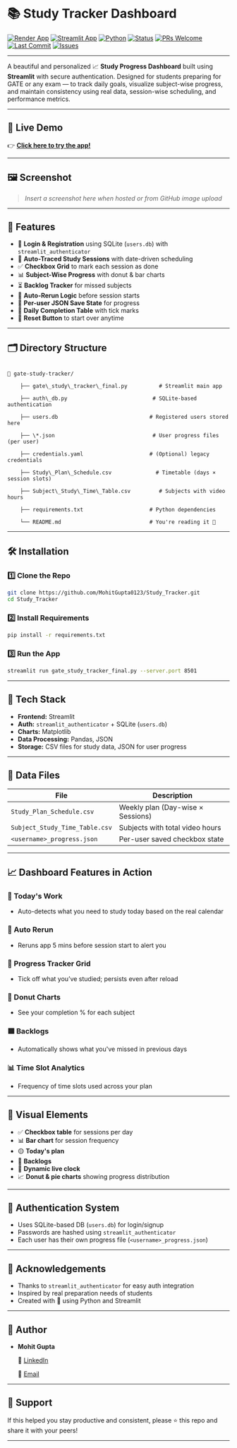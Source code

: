 # 📚 Study Tracker Dashboard

[![Render App](https://img.shields.io/badge/Render-Live%20App-3f7cff?logo=render&logoColor=white)](https://study-tracker-2zhd.onrender.com/)
[![Streamlit App](https://img.shields.io/badge/Streamlit-Live%20App-ff4b4b?logo=streamlit)](https://study-tracker-2zhd.onrender.com/)
[![Python](https://img.shields.io/badge/Python-3.8+-blue?logo=python)](https://www.python.org/)
[![Status](https://img.shields.io/badge/Status-Active-brightgreen.svg)]()
[![PRs Welcome](https://img.shields.io/badge/PRs-welcome-purple.svg)](https://github.com/your-repo-url/issues)
[![Last Commit](https://img.shields.io/github/last-commit/MohitGupta0123/Study_Tracker?color=purple)](https://github.com/MohitGupta0123/Study_Tracker/commits/main/)
[![Issues](https://img.shields.io/github/issues/MohitGupta0123/Study_Tracker)](https://github.com/MohitGupta0123/Study_Tracker/issues)


<!-- [![Visitors](https://visitor-badge.laobi.icu/badge?page_id=MohitGupta0123.Study_Tracker)](https://github.com/MohitGupta0123/Study_Tracker) -->
<!-- [![Forks](https://img.shields.io/github/forks/MohitGupta0123/Study_Tracker?style=social)](https://github.com/MohitGupta0123/Study_Tracker/fork)
[![Stars](https://img.shields.io/github/stars/MohitGupta0123/Study_Tracker?style=social)](https://github.com/MohitGupta0123/Study_Tracker/stargazers) -->





---

A beautiful and personalized 📈 **Study Progress Dashboard** built using **Streamlit** with secure authentication. Designed for students preparing for GATE or any exam — to track daily goals, visualize subject-wise progress, and maintain consistency using real data, session-wise scheduling, and performance metrics.

---

## 🚀 Live Demo

👉 **[Click here to try the app!](https://study-tracker-2zhd.onrender.com/)**

---

## 🖼️ Screenshot

> _Insert a screenshot here when hosted or from GitHub image upload_

---

## 🔑 Features

- 🔐 **Login & Registration** using SQLite (`users.db`) with `streamlit_authenticator`
- 📅 **Auto-Traced Study Sessions** with date-driven scheduling
- ✅ **Checkbox Grid** to mark each session as done
- 📊 **Subject-Wise Progress** with donut & bar charts
- ⏳ **Backlog Tracker** for missed subjects
- 🔁 **Auto-Rerun Logic** before session starts
- 🧠 **Per-user JSON Save State** for progress
- 🧾 **Daily Completion Table** with tick marks
- 📌 **Reset Button** to start over anytime

---

## 🗂️ Directory Structure

```

📁 gate-study-tracker/

    ├── gate\_study\_tracker\_final.py          # Streamlit main app

    ├── auth\_db.py                           # SQLite-based authentication

    ├── users.db                             # Registered users stored here

    ├── \*.json                               # User progress files (per user)

    ├── credentials.yaml                     # (Optional) legacy credentials

    ├── Study\_Plan\_Schedule.csv              # Timetable (days × session slots)

    ├── Subject\_Study\_Time\_Table.csv         # Subjects with video hours

    ├── requirements.txt                     # Python dependencies

    └── README.md                            # You're reading it 🙂

```

---

## 🛠️ Installation

### 1️⃣ Clone the Repo

```bash
git clone https://github.com/MohitGupta0123/Study_Tracker.git
cd Study_Tracker
````

### 2️⃣ Install Requirements

```bash
pip install -r requirements.txt
```

### 3️⃣ Run the App

```bash
streamlit run gate_study_tracker_final.py --server.port 8501
```

---

## 🧠 Tech Stack

* **Frontend:** Streamlit
* **Auth:** `streamlit_authenticator` + SQLite (`users.db`)
* **Charts:** Matplotlib
* **Data Processing:** Pandas, JSON
* **Storage:** CSV files for study data, JSON for user progress

---

## 📁 Data Files

| File                           | Description                       |
| ------------------------------ | --------------------------------- |
| `Study_Plan_Schedule.csv`      | Weekly plan (Day-wise × Sessions) |
| `Subject_Study_Time_Table.csv` | Subjects with total video hours   |
| `<username>_progress.json`     | Per-user saved checkbox state     |

---

## 📈 Dashboard Features in Action

### 📅 Today's Work

* Auto-detects what you need to study today based on the real calendar

### 🔁 Auto Rerun

* Reruns app 5 mins before session start to alert you

### 🧾 Progress Tracker Grid

* Tick off what you’ve studied; persists even after reload

### 🍩 Donut Charts

* See your completion % for each subject

### 🟥 Backlogs

* Automatically shows what you've missed in previous days

### 📊 Time Slot Analytics

* Frequency of time slots used across your plan

---

## 📸 Visual Elements

* ✅ **Checkbox table** for sessions per day
* 📊 **Bar chart** for session frequency
* 🟡 **Today's plan**
* 🔴 **Backlogs**
* 📅 **Dynamic live clock**
* 📈 **Donut & pie charts** showing progress distribution

---

## 🔐 Authentication System

* Uses SQLite-based DB (`users.db`) for login/signup
* Passwords are hashed using `streamlit_authenticator`
* Each user has their own progress file (`<username>_progress.json`)

---

## 🙌 Acknowledgements

* Thanks to `streamlit_authenticator` for easy auth integration
* Inspired by real preparation needs of students
* Created with 💙 using Python and Streamlit

---

## 👤 Author

* **Mohit Gupta**

  🔗 [LinkedIn](https://www.linkedin.com/in/mohitgupta012/)

  📧 [Email](mailto:mgmohit1111@gmail.com)

---

## 🌟 Support

If this helped you stay productive and consistent, please ⭐️ this repo and share it with your peers!

---

```
```
